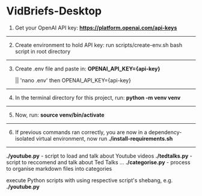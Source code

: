 # VidBriefs-Desktop

1. Get your OpenAI API key: **https://platform.openai.com/api-keys**

---

2. Create environment to hold API key:  run scripts/create-env.sh bash script in root directory

---

3. Create .env file and paste in: **OPENAI_API_KEY={api-key}**

   || 'nano .env' then  OPENAI_API_KEY={api-key}

---

4. In the terminal directory for this project, run: **python -m venv venv**

---

5. Now, run: **source venv/bin/activate**

---

6. If previous commands ran correctly, you are now in a dependency-isolated virtual environment, now run **./install-requirements.sh**

---

**./youtube.py** - script to load and talk about Youtube videos
**./tedtalks.py** - script to reccomend and talk about Ted Talks
...
**./categorise.py** - process to organise markdown files into categories

execute Python scripts with using respective script's shebang, e.g. **./youtube.py**

